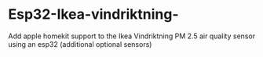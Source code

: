# Esp32-Ikea-vindriktning-
Add apple homekit support to the Ikea Vindriktning PM 2.5 air quality sensor using an esp32 (additional optional sensors)
